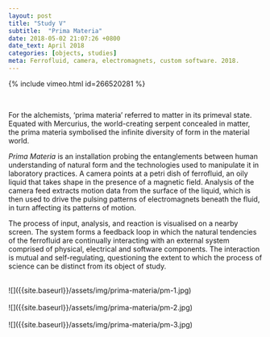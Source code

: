 ```yaml
---
layout: post
title: "Study V"
subtitle:  "Prima Materia"
date: 2018-05-02 21:07:26 +0800
date_text: April 2018
categories: [objects, studies]
meta: Ferrofluid, camera, electromagnets, custom software. 2018.
---
```


{% include vimeo.html id=266520281 %}

<br />

For the alchemists, ‘prima materia’ referred to matter in its primeval state. Equated with Mercurius, the world-creating serpent concealed in matter, the prima materia symbolised the infinite diversity of form in the material world.

_Prima Materia_ is an installation probing the entanglements between human understanding of natural form and the technologies used to manipulate it in laboratory practices. A camera points at a petri dish of ferrofluid, an oily liquid that takes shape in the presence of a magnetic field. Analysis of the camera feed extracts motion data from the surface of the liquid, which is then used to drive the pulsing patterns of electromagnets beneath the fluid, in turn affecting its patterns of motion.

The process of input, analysis, and reaction is visualised on a nearby screen. The system forms a feedback loop in which the natural tendencies of the ferrofluid are continually interacting with an external system comprised of physical, electrical and software components. The interaction is mutual and self-regulating, questioning the extent to which the process of science can be distinct from its object of study.

<br />
![]({{site.baseurl}}/assets/img/prima-materia/pm-1.jpg)
<br />
<br />
![]({{site.baseurl}}/assets/img/prima-materia/pm-2.jpg)
<br />
<br />
![]({{site.baseurl}}/assets/img/prima-materia/pm-3.jpg)
